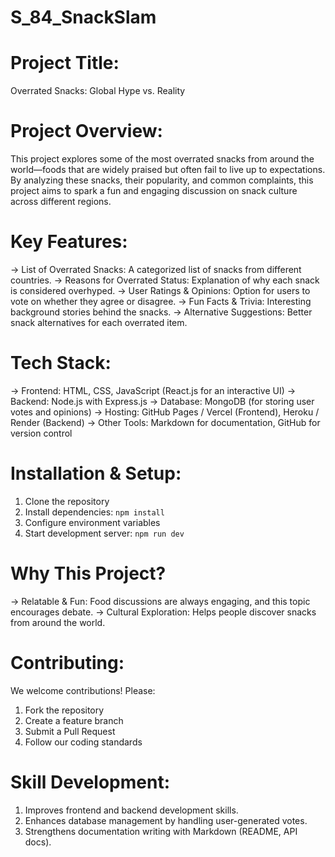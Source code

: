 # S_84_SnackSlam

# Project Title:
Overrated Snacks: Global Hype vs. Reality

# Project Overview:
This project explores some of the most overrated snacks from around the world—foods that are widely praised but often fail to live up to expectations. By analyzing these snacks, their popularity, and common complaints, this project aims to spark a fun and engaging discussion on snack culture across different regions.

# Key Features:
-> List of Overrated Snacks: A categorized list of snacks from different countries.
-> Reasons for Overrated Status: Explanation of why each snack is considered overhyped.
-> User Ratings & Opinions: Option for users to vote on whether they agree or disagree.
-> Fun Facts & Trivia: Interesting background stories behind the snacks.
-> Alternative Suggestions: Better snack alternatives for each overrated item.
# Tech Stack:
-> Frontend: HTML, CSS, JavaScript (React.js for an interactive UI)
-> Backend: Node.js with Express.js
-> Database: MongoDB (for storing user votes and opinions)
-> Hosting: GitHub Pages / Vercel (Frontend), Heroku / Render (Backend)
-> Other Tools: Markdown for documentation, GitHub for version control

# Installation & Setup:
1. Clone the repository
2. Install dependencies: `npm install`
3. Configure environment variables
4. Start development server: `npm run dev`
# Why This Project?
-> Relatable & Fun: Food discussions are always engaging, and this topic encourages debate.
-> Cultural Exploration: Helps people discover snacks from around the world.
# Contributing:
We welcome contributions! Please:
1. Fork the repository
2. Create a feature branch
3. Submit a Pull Request
4. Follow our coding standards
# Skill Development:
1) Improves frontend and backend development skills.
2) Enhances database management by handling user-generated votes.
3) Strengthens documentation writing with Markdown (README, API docs).
